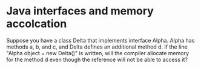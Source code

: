 
# Java interfaces and memory accolcation

Suppose you have a class Delta that implements interface Alpha. Alpha has methods a, b, and c, and Delta defines an additional method d. If the line "Alpha object = new Delta()" is written, will the compiler allocate memory for the method d even though the reference will not be able to access it?

        